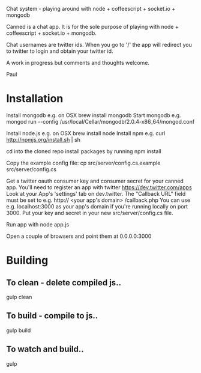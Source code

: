 Chat system - playing around with node + coffeescript + socket.io + mongodb

Canned is a chat app. It is for the sole purpose of playing with node + coffeescript + socket.io + mongodb.

Chat usernames are twitter ids. When you go to '/' the app will redirect you to twitter to login and obtain your twitter id.

A work in progress but comments and thoughts welcome.

Paul

# Installation

Install mongodb e.g. on OSX brew install mongodb
Start mongodb e.g. mongod run --config /usr/local/Cellar/mongodb/2.0.4-x86_64/mongod.conf

Install node.js e.g. on OSX brew install node
Install npm e.g. curl http://npmjs.org/install.sh | sh

cd into the cloned repo install packages by running
npm install

Copy the example config file:
cp src/server/config.cs.example src/server/config.cs

Get a twitter oauth consumer key and consumer secret for your canned app.
You'll need to register an app with twitter https://dev.twitter.com/apps
Look at your App's 'settings' tab on dev.twitter.
The "Callback URL" field must be set to e.g. http:// <your app's domain> /callback.php
You can use e.g. localhost:3000 as your app's domain if you're running locally on port 3000.
Put your key and secret in your new src/server/config.cs file.


Run app with
node app.js

Open a couple of browsers and point them at 0.0.0.0:3000


# Building

## To clean - delete compiled js..
gulp clean

## To build - compile to js..
gulp build

## To watch and build..
gulp



